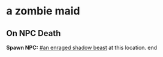 # a zombie maid


## On NPC Death

**Spawn NPC:**  [\#an enraged shadow beast](/npc/111018) at this location.
end